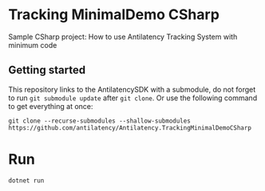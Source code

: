 # Tracking MinimalDemo CSharp
Sample CSharp project: How to use Antilatency Tracking System with minimum code

## Getting started

This repository links to the AntilatencySDK with a submodule, do not forget
to run `git submodule update` after `git clone`. Or use the following command
to get everything at once:

`git clone --recurse-submodules --shallow-submodules https://github.com/antilatency/Antilatency.TrackingMinimalDemoCSharp`

# Run
`dotnet run`

